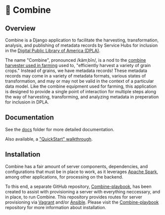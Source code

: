# &#128668; Combine

## Overview

Combine is a Django application to facilitate the harvesting, transformation, analysis, and publishing of metadata records by Service Hubs for inclusion in the [Digital Public Library of America (DPLA)](https://dp.la/).

The name "Combine", pronounced /kämˌbīn/, is a nod to the [combine harvester used in farming](https://en.wikipedia.org/wiki/Combine_harvester) used to, "efficiently harvest a variety of grain crops."  Instead of grains, we have metadata records!  These metadata records may come in a variety of metadata formats, various states of transformation, and may or may not be valid in the context of a particular data model.  Like the combine equipment used for farming, this application is designed to provide a single point of interaction for multiple steps along the way of harvesting, transforming, and analyzing metadata in preperation for inclusion in DPLA.

## Documentation

See the [docs](docs) folder for more detailed documentation.

Also available, a ["QuickStart" walkthrough](docs/quickstart.md).

## Installation

Combine has a fair amount of server components, dependencies, and configurations that must be in place to work, as it leverages [Apache Spark](https://spark.apache.org/), among other applications, for processing on the backend.

To this end, a separate GitHub repository, [Combine-playbook](https://github.com/WSULib/combine-playbook), has been created to assist with provisioning a server with everything neccessary, and in place, to run Combine.  This repository provides routes for server provisioning via [Vagrant](https://www.vagrantup.com/) and/or [Ansible](https://www.ansible.com/). Please visit the [Combine-playbook](https://github.com/WSULib/combine-playbook) repository for more information about installation.